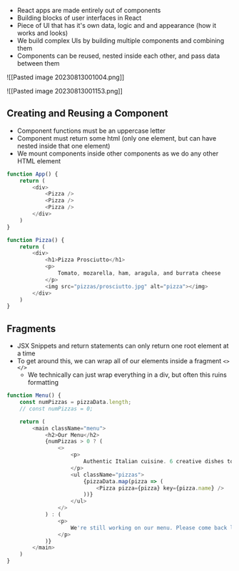 - React apps are made entirely out of components
- Building blocks of user interfaces in React
- Piece of UI that has it's own data, logic and and appearance (how it works and looks)
- We build complex UIs by building multiple components and combining them
- Components can be reused, nested inside each other, and pass data between them

![[Pasted image 20230813001004.png]]

![[Pasted image 20230813001153.png]]
## Creating and Reusing a Component

- Component functions must be an uppercase letter
- Component must return some html (only one element, but can have nested inside that one element)
- We mount components inside other components as we do any other HTML element

```js
function App() {
    return (
        <div>
            <Pizza />
            <Pizza />
            <Pizza />
        </div>
    )
}

function Pizza() {
    return (
        <div>
            <h1>Pizza Prosciutto</h1>
            <p>
                Tomato, mozarella, ham, aragula, and burrata cheese
            </p>
            <img src="pizzas/prosciutto.jpg" alt="pizza"></img>
        </div>
    )
}
```
## Fragments
- JSX Snippets and return statements can only return one root element at a time
- To get around this, we can wrap all of our elements inside a fragment `<> </>`
	- We technically can just wrap everything in a div, but often this ruins formatting

```js
function Menu() {
    const numPizzas = pizzaData.length;
    // const numPizzas = 0;

    return (
        <main className="menu">
            <h2>Our Menu</h2>
            {numPizzas > 0 ? (
                <>
                    <p>
                        Authentic Italian cuisine. 6 creative dishes to choose from. All from our stone oven, all organic, all delicious.
                    </p>
                    <ul className="pizzas">
                        {pizzaData.map(pizza => (
                            <Pizza pizza={pizza} key={pizza.name} />
                        ))}
                    </ul>
                </>
            ) : (
                <p>
                    We're still working on our menu. Please come back later!
                </p>
            )}
        </main>
    )
}
```

